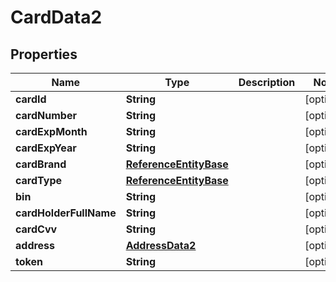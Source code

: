 

# CardData2


## Properties

| Name | Type | Description | Notes |
|------------ | ------------- | ------------- | -------------|
|**cardId** | **String** |  |  [optional] |
|**cardNumber** | **String** |  |  [optional] |
|**cardExpMonth** | **String** |  |  [optional] |
|**cardExpYear** | **String** |  |  [optional] |
|**cardBrand** | [**ReferenceEntityBase**](ReferenceEntityBase.md) |  |  [optional] |
|**cardType** | [**ReferenceEntityBase**](ReferenceEntityBase.md) |  |  [optional] |
|**bin** | **String** |  |  [optional] |
|**cardHolderFullName** | **String** |  |  [optional] |
|**cardCvv** | **String** |  |  [optional] |
|**address** | [**AddressData2**](AddressData2.md) |  |  [optional] |
|**token** | **String** |  |  [optional] |



